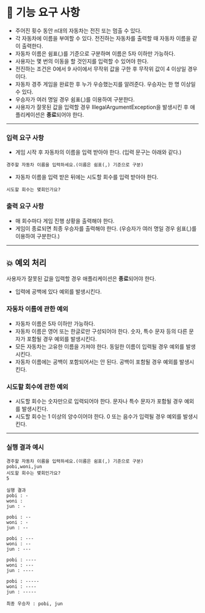 # 🚀 기능 요구 사항

- 주어진 횟수 동안 n대의 자동차는 전진 또는 멈출 수 있다.
- 각 자동차에 이름을 부여할 수 있다. 전진하는 자동차를 출력할 때 자동차 이름을 같이 출력한다.
- 자동차 이름은 쉼표(,)를 기준으로 구분하며 이름은 5자 이하만 가능하다.
- 사용자는 몇 번의 이동을 할 것인지를 입력할 수 있어야 한다.
- 전진하는 조건은 0에서 9 사이에서 무작위 값을 구한 후 무작위 값이 4 이상일 경우이다.
- 자동차 경주 게임을 완료한 후 누가 우승했는지를 알려준다. 우승자는 한 명 이상일 수 있다.
- 우승자가 여러 명일 경우 쉼표(,)를 이용하여 구분한다.
- 사용자가 잘못된 값을 입력할 경우 IllegalArgumentException을 발생시킨 후 애플리케이션은 **종료**되어야 한다.

---

### 입력 요구 사항

- 게임 시작 후 자동차의 이름을 입력 받아야 한다. (입력 문구는 아래와 같다.)
```
경주할 자동차 이름을 입력하세요.(이름은 쉼표(,) 기준으로 구분)
```

- 자동차 이름을 입력 받은 뒤에는 시도할 회수를 입력 받아야 한다.
```
시도할 회수는 몇회인가요?
```

### 출력 요구 사항

- 매 회수마다 게임 진행 상황을 출력해야 한다.
- 게임이 종료되면 최종 우승자를 출력해야 한다. (우승자가 여러 명일 경우 쉼표(,)를 이용하여 구분한다.)

---

## 💥 예외 처리

사용자가 잘못된 값을 입력할 경우 애플리케이션은 **종료**되어야 한다.

- 입력에 공백에 있다 예외를 발생시킨다.

### 자동차 이름에 관한 예외

- 자동차 이름은 5자 이하만 가능하다.
- 자동차 이름은 영어 또는 한글로만 구성되어야 한다. 숫자, 특수 문자 등의 다른 문자가 포함될 경우 예외를 발생시킨다.
- 모든 자동차는 고유한 이름을 가져야 한다. 동일한 이름이 입력될 경우 예외를 발생시킨다.
- 자동차 이름에는 공백이 포함되어서는 안 된다. 공백이 포함될 경우 예외를 발생시킨다.

### 시도할 회수에 관한 예외

- 시도할 회수는 숫자만으로 입력되어야 한다. 문자나 특수 문자가 포함될 경우 예외를 발생시킨다.
- 시도할 회수는 1 이상의 양수이어야 한다. 0 또는 음수가 입력될 경우 예외를 발생시킨다.


---
### 실행 결과 예시
```
경주할 자동차 이름을 입력하세요.(이름은 쉼표(,) 기준으로 구분)
pobi,woni,jun
시도할 회수는 몇회인가요?
5

실행 결과
pobi : -
woni : 
jun : -

pobi : --
woni : -
jun : --

pobi : ---
woni : --
jun : ---

pobi : ----
woni : ---
jun : ----

pobi : -----
woni : ----
jun : -----

최종 우승자 : pobi, jun
```

